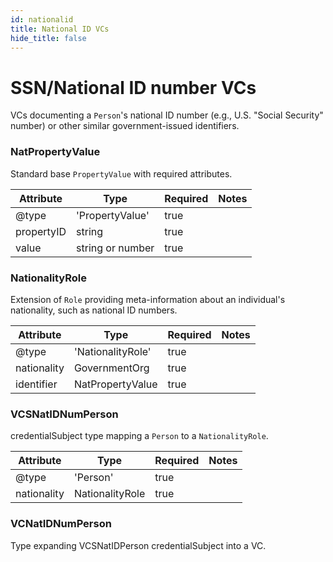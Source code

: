 ```yaml
---
id: nationalid
title: National ID VCs
hide_title: false
---
```


# SSN/National ID number VCs

VCs documenting a `Person`'s national ID number (e.g., U.S. "Social Security" number) or other similar government-issued identifiers.

### NatPropertyValue

Standard base `PropertyValue` with required attributes.

| Attribute | Type | Required | Notes |
| ---       | ---   | ---       | --- |
| @type |  'PropertyValue' | true |  |
| propertyID |  string | true |  |
| value |  string or number | true |  |


### NationalityRole

Extension of `Role` providing meta-information about an individual's nationality, such as national ID numbers.

| Attribute | Type | Required | Notes |
| ---       | ---   | ---       | --- |
| @type |  'NationalityRole' | true |  |
| nationality |  GovernmentOrg | true |  |
| identifier |  NatPropertyValue | true |  |

### VCSNatIDNumPerson

credentialSubject type mapping a `Person` to a `NationalityRole`.  

| Attribute | Type | Required | Notes |
| ---       | ---   | ---       | --- |
| @type |  'Person' | true |  |
| nationality |  NationalityRole | true |  |


### VCNatIDNumPerson

Type expanding VCSNatIDPerson credentialSubject into a VC.

